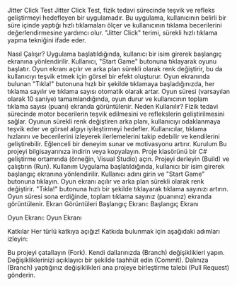 Jitter Click Test
Jitter Click Test, fizik tedavi sürecinde teşvik ve refleks geliştirmeyi hedefleyen bir uygulamadır. Bu uygulama, kullanıcının belirli bir süre içinde yaptığı hızlı tıklamaları ölçer ve kullanıcının tıklama becerilerini değerlendirmesine yardımcı olur. "Jitter Click" terimi, sürekli hızlı tıklama yapma tekniğini ifade eder.

Nasıl Çalışır?
Uygulama başlatıldığında, kullanıcı bir isim girerek başlangıç ekranına yönlendirilir.
Kullanıcı, "Start Game" butonuna tıklayarak oyunu başlatır.
Oyun ekranı açılır ve arka plan sürekli olarak renk değiştirir, bu da kullanıcıyı teşvik etmek için görsel bir efekt oluşturur.
Oyun ekranında bulunan "Tıkla!" butonuna hızlı bir şekilde tıklamaya başladığınızda, her tıklama sayılır ve tıklama sayısı otomatik olarak artar.
Oyun süresi (varsayılan olarak 10 saniye) tamamlandığında, oyun durur ve kullanıcının toplam tıklama sayısı (puanı) ekranda görüntülenir.
Neden Kullanılır?
Fizik tedavi sürecinde motor becerilerin teşvik edilmesini ve reflekslerin geliştirilmesini sağlar.
Oyunun sürekli renk değiştiren arka planı, kullanıcıyı odaklanmaya teşvik eder ve görsel algıyı iyileştirmeyi hedefler.
Kullanıcılar, tıklama hızlarını ve becerilerini izleyerek ilerlemelerini takip edebilir ve kendilerini geliştirebilir.
Eğlenceli bir deneyim sunar ve motivasyonu artırır.
Kurulum
Bu projeyi bilgisayarınıza indirin veya kopyalayın.
Proje klasörünü bir C# geliştirme ortamında (örneğin, Visual Studio) açın.
Projeyi derleyin (Build) ve çalıştırın (Run).
Kullanım
Uygulama başlatıldığında, kullanıcı bir isim girerek başlangıç ekranına yönlendirilir.
Kullanıcı adını girin ve "Start Game" butonuna tıklayın.
Oyun ekranı açılır ve arka plan sürekli olarak renk değiştirir.
"Tıkla!" butonuna hızlı bir şekilde tıklayarak tıklama sayınızı artırın.
Oyun süresi sona erdiğinde, toplam tıklama sayınız (puanınız) ekranda görüntülenir.
Ekran Görüntüleri
Başlangıç Ekranı:
Başlangıç Ekranı

Oyun Ekranı:
Oyun Ekranı

Katkılar
Her türlü katkıya açığız! Katkıda bulunmak için aşağıdaki adımları izleyin:

Bu projeyi çatallayın (Fork).
Kendi dallarınızda (Branch) değişiklikleri yapın.
Değişikliklerinizi açıklayıcı bir şekilde taahhüt edin (Commit).
Dalınıza (Branch) yaptığınız değişiklikleri ana projeye birleştirme talebi (Pull Request) gönderin.
